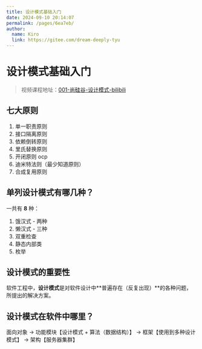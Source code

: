 ```yaml
---
title: 设计模式基础入门
date: 2024-09-10 20:14:07
permalink: /pages/6ea7eb/
author: 
  name: Kiro
  link: https://gitee.com/dream-deeply-tyu
---
```

# 设计模式基础入门

> 视频课程地址：[001-尚硅谷-设计模式-bilibili](https://www.bilibili.com/video/BV1G4411c7N4?p=1&vd_source=d130139a92227a66fb558961b98507cb)

## 七大原则

1. 单一职责原则
2. 接口隔离原则
3. 依赖倒转原则
4. 里氏替换原则
5. 开闭原则 ocp
6. 迪米特法则（最少知道原则）
7. 合成复用原则



## 单列设计模式有哪几种？

一共有 **8** 种：

1. 饿汉式 - 两种
2. 懒汉式 - 三种
3. 双重检查
4. 静态内部类
5. 枚举



## 设计模式的重要性

软件工程中，**设计模式**是对软件设计中**普遍存在（反复出现）**的各种问题，所提出的解决方案。



## 设计模式在软件中哪里？

面向对象 -> 功能模块【设计模式 + 算法（数据结构）】 -> 框架【使用到多种设计模式】 -> 架构【服务器集群】